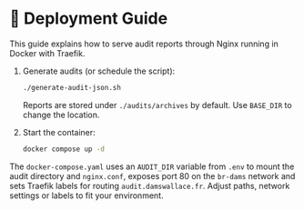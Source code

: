 # 🚀 Deployment Guide

This guide explains how to serve audit reports through Nginx running in Docker with Traefik.

1. Generate audits (or schedule the script):

   ```bash
   ./generate-audit-json.sh
   ```

   Reports are stored under `./audits/archives` by default. Use `BASE_DIR` to change the location.

2. Start the container:

   ```bash
   docker compose up -d
   ```

The `docker-compose.yaml` uses an `AUDIT_DIR` variable from `.env` to mount the audit directory and `nginx.conf`,
exposes port 80 on the `br-dams` network and sets Traefik labels for routing `audit.damswallace.fr`. Adjust
paths, network settings or labels to fit your environment.
